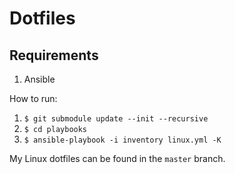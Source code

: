 # Dotfiles

## Requirements

1. Ansible

How to run:

1. ```$ git submodule update --init --recursive```
2. ```$ cd playbooks```
2. ```$ ansible-playbook -i inventory linux.yml -K```

My Linux dotfiles can be found in the ```master``` branch.

